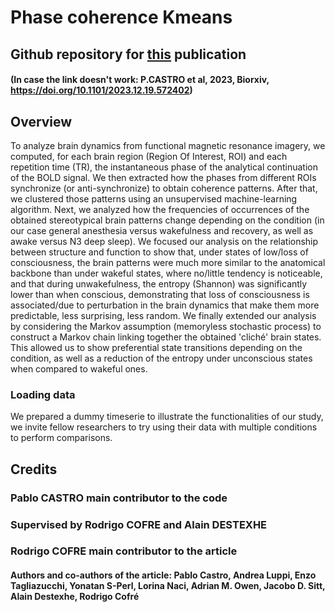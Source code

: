 # Phase coherence Kmeans
## Github repository for [this](https://doi.org/10.1101/2023.12.19.572402) publication
#### (In case the link doesn't work: P.CASTRO et al, 2023, Biorxiv, https://doi.org/10.1101/2023.12.19.572402)


## Overview
To analyze brain dynamics from functional magnetic resonance imagery, we computed, for each brain region (Region Of Interest, ROI) and each repetition time (TR), the instantaneous phase of the analytical continuation of the BOLD signal. 
We then extracted how the phases from different ROIs synchronize (or anti-synchronize) to obtain coherence patterns. 
After that, we clustered those patterns using an unsupervised machine-learning algorithm. 
Next, we analyzed how the frequencies of occurrences of the obtained stereotypical brain patterns change depending on the condition (in our case general anesthesia versus wakefulness and recovery, as well as awake versus N3 deep sleep). We focused our analysis on the relationship between structure and function to show that, under states of low/loss of consciousness, the brain patterns were much more similar to the anatomical backbone than under wakeful states, where no/little tendency is noticeable, and that during unwakefulness, the entropy (Shannon) was significantly lower than when conscious, demonstrating that loss of consciousness is associated/due to perturbation in the brain dynamics that make them more predictable, less surprising, less random. 
We finally extended our analysis by considering the Markov assumption (memoryless stochastic process) to construct a Markov chain linking together the obtained 'cliché' brain states. This allowed us to show preferential state transitions depending on the condition, as well as a reduction of the entropy under unconscious states when compared to wakeful ones.

### Loading data
We prepared a dummy timeserie to illustrate the functionalities of our study, we invite fellow researchers to try using their data with multiple conditions to perform comparisons.


## Credits
### Pablo CASTRO main contributor to the code
### Supervised by Rodrigo COFRE and Alain DESTEXHE
### Rodrigo COFRE main contributor to the article
#### Authors and co-authors of the article: Pablo Castro, Andrea Luppi, Enzo Tagliazucchi, Yonatan S-Perl, Lorina Naci, Adrian M. Owen, Jacobo D. Sitt, Alain Destexhe, Rodrigo Cofré
